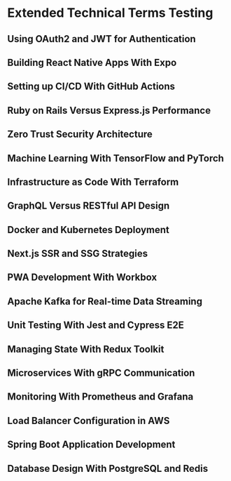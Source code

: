 # Extended Technical Terms Testing

## Using OAuth2 and JWT for Authentication

## Building React Native Apps With Expo

## Setting up CI/CD With GitHub Actions

## Ruby on Rails Versus Express.js Performance

## Zero Trust Security Architecture

## Machine Learning With TensorFlow and PyTorch

## Infrastructure as Code With Terraform

## GraphQL Versus RESTful API Design

## Docker and Kubernetes Deployment

## Next.js SSR and SSG Strategies

## PWA Development With Workbox

## Apache Kafka for Real-time Data Streaming

## Unit Testing With Jest and Cypress E2E

## Managing State With Redux Toolkit

## Microservices With gRPC Communication

## Monitoring With Prometheus and Grafana

## Load Balancer Configuration in AWS

## Spring Boot Application Development

## Database Design With PostgreSQL and Redis
